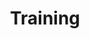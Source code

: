 ---
title: "Training"
draft: true
layout: "about"

contact_links:
  - title: "Contact TEST"
    links:
      - label: "support@company.com"
        link: "mailto:support@company.com"
      - label: "+1 234 567 8999"
        link: "tell:+1 234 567 8999"
  - title: "Contact Press"
    links:
      - label: "support@company.com"
        link: "mailto:support@company.com"
      - label: "+1 234 567 8999"
        link: "tell:+1 234 567 8999"
---